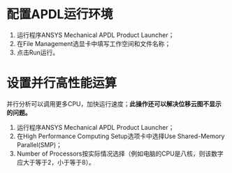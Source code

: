 # 配置APDL运行环境
1. 运行程序ANSYS Mechanical APDL Product Launcher；
2. 在File Management选显卡中填写工作空间和文件名称；
3. 点击Run运行。
# 设置并行高性能运算
并行分析可以调用更多CPU，加快运行速度；**此操作还可以解决位移云图不显示的问题。**
1. 运行程序ANSYS Mechanical APDL Product Launcher；
2. 在High Performance Computing Setup选项卡中选择Use Shared-Memory Parallel(SMP)；
3. Number of Processors按实际情况选择（例如电脑的CPU是八核，则该数字应大于等于2，小于等于8）。
